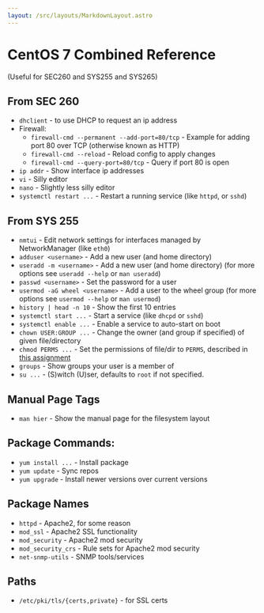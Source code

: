 ```yaml
---
layout: /src/layouts/MarkdownLayout.astro
---
```

# CentOS 7 Combined Reference
(Useful for SEC260 and SYS255 and SYS265)

## From SEC 260
* `dhclient` - to use DHCP to request an ip address
* Firewall:
    * `firewall-cmd --permanent --add-port=80/tcp` - Example for adding port 80 over TCP (otherwise known as HTTP)
    * `firewall-cmd --reload` - Reload config to apply changes
    * `firewall-cmd --query-port=80/tcp` - Query if port 80 is open
* `ip addr` - Show interface ip addresses
* `vi` - Silly editor
* `nano` - Slightly less silly editor
* `systemctl restart ...` - Restart a running service (like `httpd`, or `sshd`)

## From SYS 255
* `nmtui` - Edit network settings for interfaces managed by NetworkManager (like `eth0`)
* `adduser <username>` - Add a new user (and home directory)
* `useradd -m <username>` - Add a new user (and home directory) (for more options see `useradd --help` or `man useradd`)
* `passwd <username>` - Set the password for a user
* `usermod -aG wheel <username>` - Add a user to the wheel group (for more options see `usermod --help` or `man usermod`)
* `history | head -n 10` - Show the first 10 entries 
* `systemctl start ...` - Start a service (like `dhcpd` or `sshd`)
* `systemctl enable ...` - Enable a service to auto-start on boot
* `chown USER:GROUP ...` - Change the owner (and group if specified) of given file/directory
* `chmod PERMS ...` - Set the permissions of file/dir to `PERMS`, described in [this assignment](Sophomore/Fall/sys-255/pre-assesment/linux_file_permissions.md)
* `groups` - Show groups your user is a member of
* `su ...` - (S)witch (U)ser, defaults to `root` if not specified.

## Manual Page Tags
* `man hier` - Show the manual page for the filesystem layout

## Package Commands:
* `yum install ...` - Install package
* `yum update` - Sync repos
* `yum upgrade` - Install newer versions over current versions

## Package Names
* `httpd` - Apache2, for some reason
* `mod_ssl` - Apache2 SSL functionality
* `mod_security` - Apache2 mod security
* `mod_security_crs` - Rule sets for Apache2 mod security
* `net-snmp-utils` - SNMP tools/services

## Paths
* `/etc/pki/tls/{certs,private}` - for SSL certs